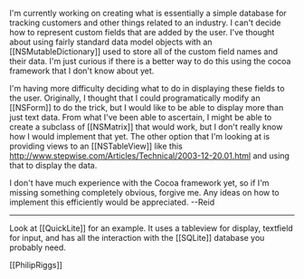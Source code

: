I'm currently working on creating what is essentially a simple database for tracking customers and other things related to an industry. I can't decide how to represent custom fields that are added by the user.  I've thought about using fairly standard data model objects with an [[NSMutableDictionary]] used to store all of the custom field names and their data.  I'm just curious if there is a better way to do this using the cocoa framework that I don't know about yet.  

I'm having more difficulty deciding what to do in displaying these fields to the user.  Originally, I thought that I could programatically modify an [[NSForm]] to do the trick, but I would like to be able to display more than just text data.  From what I've been able to ascertain, I might be able to create a subclass of [[NSMatrix]] that would work, but I don't really know how I would implement that yet.  The other option that I'm looking at is providing views to an [[NSTableView]] like this http://www.stepwise.com/Articles/Technical/2003-12-20.01.html and using that to display the data.  

I don't have much experience with the Cocoa framework yet, so if I'm missing something completely obvious, forgive me. Any ideas on how to implement this efficiently would be appreciated.
--Reid

----

Look at [[QuickLite]] for an example. It uses a tableview for display, textfield for input, and has all the interaction with the [[SQLite]] database you probably need. 

[[PhilipRiggs]]